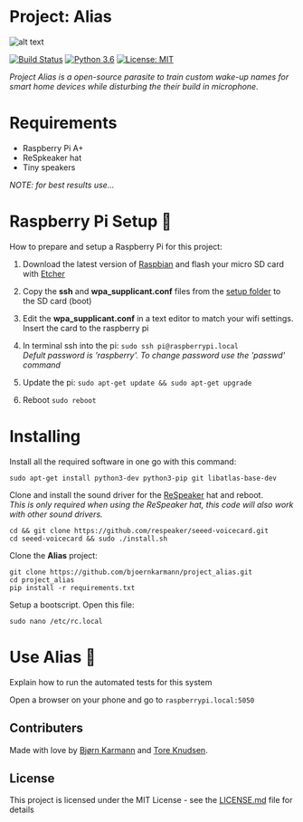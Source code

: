 # Project: Alias

![alt text](imgs/short_alias_explenation.gif)

[![Build Status](https://travis-ci.org/bjoernkarmann/project_alias.svg?branch=master)](https://travis-ci.org/bjoernkarmann/project_alias)
[![Python 3.6](https://img.shields.io/badge/python-3.6-blue.svg)](https://www.python.org/downloads/release/python-360/)
[![License: MIT](https://img.shields.io/badge/License-MIT-yellow.svg)](https://opensource.org/licenses/MIT)

*Project Alias is a open-source parasite to train custom wake-up names for smart home devices while disturbing the their build in microphone.* 

# Requirements

- Raspberry Pi A+
- ReSpkeaker hat
- Tiny speakers


*NOTE: for best results use...*

# Raspberry Pi Setup 🔧
How to prepare and setup a Raspberry Pi for this project:

1. Download the latest version of [Raspbian](https://www.raspberrypi.org/downloads/raspbian/) and flash your micro SD card with [Etcher](https://etcher.io/)

2. Copy the **ssh** and **wpa_supplicant.conf** files from the [setup folder](setup/) to the SD card (boot) 

3. Edit the **wpa_supplicant.conf** in a text editor to match your wifi settings. Insert the card to the raspberry pi

4. In terminal ssh into the pi: ```sudo ssh pi@raspberrypi.local```<br>*Defult password is 'raspberry'. To change password use the 'passwd' command*

5. Update the pi: ```sudo apt-get update && sudo apt-get upgrade```<br>

7. Reboot ```sudo reboot```


# Installing 

Install all the required software in one go with this command:

```
sudo apt-get install python3-dev python3-pip git libatlas-base-dev  
```

Clone and install the sound driver for the [ReSpeaker](http://wiki.seeedstudio.com/ReSpeaker_2_Mics_Pi_HAT/) hat and reboot.<br>
*This is only required when using the ReSpeaker hat, this code will also work with other sound drivers.*

```
cd && git clone https://github.com/respeaker/seeed-voicecard.git
cd seeed-voicecard && sudo ./install.sh
```

Clone the **Alias** project: 

```
git clone https://github.com/bjoernkarmann/project_alias.git
cd project_alias
pip install -r requirements.txt
```

Setup a bootscript. Open this file:

```
sudo nano /etc/rc.local
```

# Use Alias 🍄

Explain how to run the automated tests for this system

Open a browser on your phone and go to ```raspberrypi.local:5050```


## Contributers
Made with love by [Bjørn Karmann](http://bjoernkarmann.dk) and [Tore Knudsen](). 


## License 

This project is licensed under the MIT License - see the [LICENSE.md](LICENSE.md) file for details

